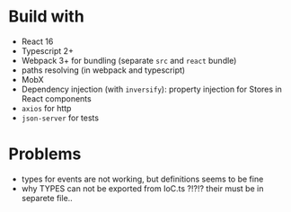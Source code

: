 # Build with
- React 16
- Typescript 2+
- Webpack 3+ for bundling (separate `src` and `react` bundle)
- paths resolving (in webpack and typescript)
- MobX
- Dependency injection (with `inversify`): property injection for Stores in React components
- `axios` for http
- `json-server` for tests

# Problems
- types for events are not working, but definitions seems to be fine
- why TYPES can not be exported from IoC.ts ?!?!? their must be in separete file..
